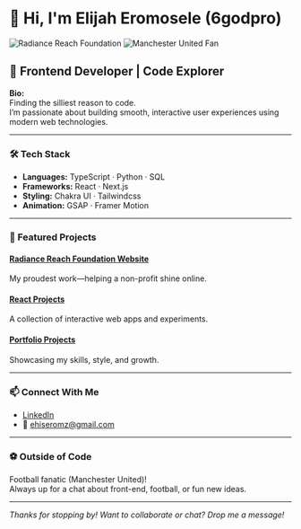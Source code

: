 # 👋 Hi, I'm Elijah Eromosele (6godpro)

![Radiance Reach Foundation](https://img.shields.io/badge/Proud%20Project-Radiance%20Reach%20Foundation-blue)
![Manchester United Fan](https://img.shields.io/badge/Football-Manchester%20United-red)

## 🚀 Frontend Developer | Code Explorer

**Bio:**  
Finding the silliest reason to code.  
I’m passionate about building smooth, interactive user experiences using modern web technologies.

---

### 🛠️ Tech Stack
- **Languages:** TypeScript · Python · SQL
- **Frameworks:** React · Next.js
- **Styling:** Chakra UI · Tailwindcss
- **Animation:** GSAP · Framer Motion

---

### 🌟 Featured Projects

#### [Radiance Reach Foundation Website](https://github.com/6godpro/Radiance-Reach-Foundation)
My proudest work—helping a non-profit shine online.

#### [React Projects](https://github.com/6godpro/React-Projects)
A collection of interactive web apps and experiments.

#### [Portfolio Projects](https://github.com/6godpro/portfolio_projects)
Showcasing my skills, style, and growth.

---

### 📫 Connect With Me

- [LinkedIn](https://www.linkedin.com/in/elijah-eromosele-146b5923b)
- 📧 ehiseromz@gmail.com

---

### ⚽ Outside of Code

Football fanatic (Manchester United)!  
Always up for a chat about front-end, football, or fun new ideas.

---

_Thanks for stopping by! Want to collaborate or chat? Drop me a message!_

